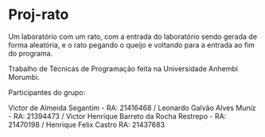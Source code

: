 # Proj-rato
Um laboratório com um rato, com a entrada do laboratório sendo gerada de forma aleatória, e o rato pegando o queijo e voltando para a entrada ao fim do programa.

Trabalho de Técnicas de Programação feita na Universidade Anhembi Morumbi.

Participantes do grupo:

Victor de Almeida Segantim - RA: 21416468 /
Leonardo Galvão Alves Muniz - RA: 21394473 /
Victor Henrique Barreto da Rocha Restrepo - RA: 21470198 /
Henrique Felix Castro RA: 21437683

